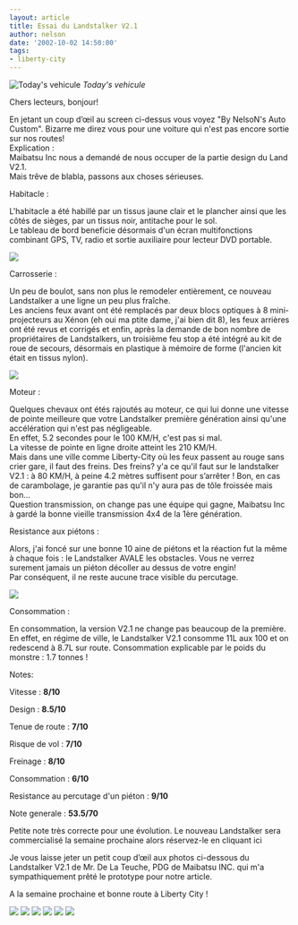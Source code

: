 ```yaml
---
layout: article
title: Essai du Landstalker V2.1
author: nelson
date: '2002-10-02 14:50:00'
tags:
- liberty-city
---
```


![Today's vehicule](/content/images/2016/07/PreviewLand.jpg)
_Today's vehicule_

Chers lecteurs, bonjour!

En jetant un coup d’œil au screen ci-dessus vous voyez "By NelsoN's Auto Custom". Bizarre me direz vous pour une voiture qui n'est pas encore sortie sur nos routes!  
Explication :  
Maibatsu Inc nous a demandé de nous occuper de la partie design du Land V2.1.  
Mais trêve de blabla, passons aux choses sérieuses.

Habitacle :

L'habitacle a été habillé par un tissus jaune clair et le plancher ainsi que les côtés de sièges, par un tissus noir, antitache pour le sol.  
Le tableau de bord beneficie désormais d'un écran multifonctions combinant GPS, TV, radio et sortie auxiliaire pour lecteur DVD portable.

![](/content/images/2016/07/Land4.jpg)

Carrosserie :

Un peu de boulot, sans non plus le remodeler entièrement, ce nouveau Landstalker a une ligne un peu plus fraîche.  
Les anciens feux avant ont été remplacés par deux blocs optiques à 8 mini-projecteurs au Xénon (eh oui ma ptite dame, j'ai bien dit 8), les feux arrières ont été revus et corrigés et enfin, après la demande de bon nombre de propriétaires de Landstalkers, un troisième feu stop a été intégré au kit de roue de secours, désormais en plastique à mémoire de forme (l'ancien kit était en tissus nylon).

![](/content/images/2016/07/Land.jpg)

Moteur :

Quelques chevaux ont étés rajoutés au moteur, ce qui lui donne une vitesse de pointe meilleure que votre Landstalker première génération ainsi qu'une accélération qui n'est pas négligeable.  
En effet, 5.2 secondes pour le 100 KM/H, c'est pas si mal.  
La vitesse de pointe en ligne droite atteint les 210 KM/H.  
Mais dans une ville comme Liberty-City où les feux passent au rouge sans crier gare, il faut des freins. Des freins? y'a ce qu'il faut sur le landstalker V2.1 : à 80 KM/H, à peine 4.2 mètres suffisent pour s’arrêter ! Bon, en cas de carambolage, je garantie pas qu'il n'y aura pas de tôle froissée mais bon...  
Question transmission, on change pas une équipe qui gagne, Maibatsu Inc à gardé la bonne vieille transmission 4x4 de la 1ère génération.

Resistance aux piétons :

Alors, j'ai foncé sur une bonne 10 aine de piétons et la réaction fut la même à chaque fois : le Landstalker AVALE les obstacles. Vous ne verrez surement jamais un piéton décoller au dessus de votre engin!  
Par conséquent, il ne reste aucune trace visible du percutage.

![](/content/images/2016/07/Land9.jpg)

Consommation :

En consommation, la version V2.1 ne change pas beaucoup de la première.  
En effet, en régime de ville, le Landstalker V2.1 consomme 11L aux 100 et on redescend à 8.7L sur route. Consommation explicable par le poids du monstre : 1.7 tonnes !

Notes:

Vitesse : **8/10**

Design : **8.5/10**

Tenue de route : **7/10**

Risque de vol : **7/10**

Freinage : **8/10**

Consommation : **6/10**

Resistance au percutage d'un piéton : **9/10**

Note generale : **53.5/70**

Petite note très correcte pour une évolution. Le nouveau Landstalker sera commercialisé la semaine prochaine alors réservez-le en cliquant ici

Je vous laisse jeter un petit coup d’œil aux photos ci-dessous du Landstalker V2.1 de Mr. De La Teuche, PDG de Maibatsu INC. qui m'a sympathiquement prêté le prototype pour notre article.

A la semaine prochaine et bonne route à Liberty City !

![](/content/images/2016/07/Land2.jpg)
![](/content/images/2016/07/Land3.jpg)
![](/content/images/2016/07/Land5.jpg)
![](/content/images/2016/07/Land6.jpg)
![](/content/images/2016/07/Land7.jpg)
![](/content/images/2016/07/Land8.jpg)